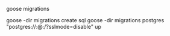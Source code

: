 goose migrations

goose -dir migrations create <migration> sql
goose -dir migrations postgres "postgres://<user>:<password>@<host>:<port>/<database>?sslmode=disable" up
